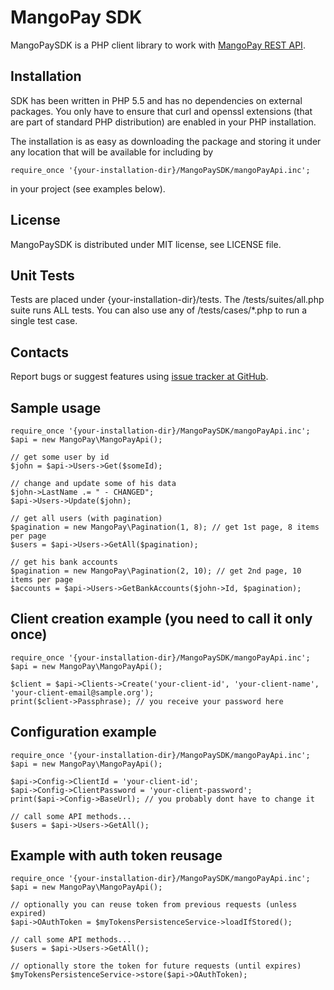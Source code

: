 MangoPay SDK
=================================================
MangoPaySDK is a PHP client library to work with
[MangoPay REST API](http://docs.mangopay.com/api-references/).


Installation
-------------------------------------------------
SDK has been written in PHP 5.5 and has no dependencies on external packages.
You only have to ensure that curl and openssl extensions (that are part of
standard PHP distribution) are enabled in your PHP installation.

The installation is as easy as downloading the package and storing it
under any location that will be available for including by

    require_once '{your-installation-dir}/MangoPaySDK/mangoPayApi.inc';

in your project (see examples below).


License
-------------------------------------------------
MangoPaySDK is distributed under MIT license, see LICENSE file.


Unit Tests
-------------------------------------------------
Tests are placed under {your-installation-dir}/tests.
The /tests/suites/all.php suite runs ALL tests.
You can also use any of /tests/cases/*.php to run a single test case.


Contacts
-------------------------------------------------
Report bugs or suggest features using
[issue tracker at GitHub](https://github.com/MangoPay/mangopay2-php-sdk).


Sample usage
-------------------------------------------------

    require_once '{your-installation-dir}/MangoPaySDK/mangoPayApi.inc';
    $api = new MangoPay\MangoPayApi();

    // get some user by id
    $john = $api->Users->Get($someId);

    // change and update some of his data
    $john->LastName .= " - CHANGED";
    $api->Users->Update($john);

    // get all users (with pagination)
    $pagination = new MangoPay\Pagination(1, 8); // get 1st page, 8 items per page
    $users = $api->Users->GetAll($pagination);

    // get his bank accounts
    $pagination = new MangoPay\Pagination(2, 10); // get 2nd page, 10 items per page
    $accounts = $api->Users->GetBankAccounts($john->Id, $pagination);


Client creation example (you need to call it only once)
-------------------------------------------------

    require_once '{your-installation-dir}/MangoPaySDK/mangoPayApi.inc';
    $api = new MangoPay\MangoPayApi();

    $client = $api->Clients->Create('your-client-id', 'your-client-name', 'your-client-email@sample.org');
    print($client->Passphrase); // you receive your password here


Configuration example
-------------------------------------------------

    require_once '{your-installation-dir}/MangoPaySDK/mangoPayApi.inc';
    $api = new MangoPay\MangoPayApi();

    $api->Config->ClientId = 'your-client-id';
    $api->Config->ClientPassword = 'your-client-password';
    print($api->Config->BaseUrl); // you probably dont have to change it

    // call some API methods...
    $users = $api->Users->GetAll();


Example with auth token reusage
-------------------------------------------------

    require_once '{your-installation-dir}/MangoPaySDK/mangoPayApi.inc';
    $api = new MangoPay\MangoPayApi();

    // optionally you can reuse token from previous requests (unless expired)
    $api->OAuthToken = $myTokensPersistenceService->loadIfStored();

    // call some API methods...
    $users = $api->Users->GetAll();

    // optionally store the token for future requests (until expires)
    $myTokensPersistenceService->store($api->OAuthToken);
